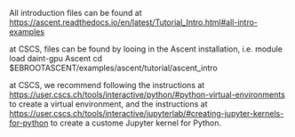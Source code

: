 All introduction files can be found at https://ascent.readthedocs.io/en/latest/Tutorial_Intro.html#all-intro-examples

at CSCS, files can be found by looing in the Ascent installation, i.e.
module load daint-gpu Ascent
cd $EBROOTASCENT/examples/ascent/tutorial/ascent_intro

at CSCS, we recommend following the instructions at https://user.cscs.ch/tools/interactive/python/#python-virtual-environments
to create a virtual environment, and the instructions at https://user.cscs.ch/tools/interactive/jupyterlab/#creating-jupyter-kernels-for-python to create a custome Jupyter kernel for Python.
